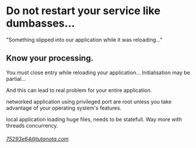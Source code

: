 # Do not restart your service like dumbasses...

"Something slipped into our application while it was reloading..."

## Know your processing.

You must close entry while reloading your application... Initialisation may be partial...

And this can lead to real problem for your entire application.

networked application using privileged port are root unless you take advantage of your operating system's features.

local application loading huge files, needs to be statefull. Way more with threads concurrency.

###### 75293e64@tutanota.com

